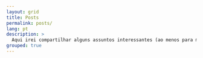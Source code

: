 ```yaml
---
layout: grid
title: Posts
permalink: posts/
lang: pt
description: >
  Aqui irei compartilhar alguns assuntos interessantes (ao menos para mim... 😅)
grouped: true
---
```

